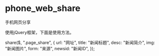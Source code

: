 # phone_web_share
手机网页分享

使用jQuery框架，下面是使用方法。

share($, ".page_share", {
	url: "网址",
	title: "新闻标题",
	desc: "新闻简介",
	img: "新闻图片",
	form: "来源",
	newsid: "新闻ID",
});
